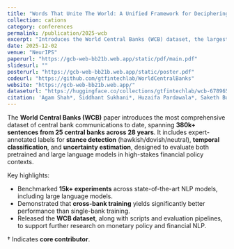 ```yaml
---
title: "Words That Unite The World: A Unified Framework for Deciphering Central Bank Communications Globally"
collection: cations
category: conferences
permalink: /publication/2025-wcb
excerpt: "Introduces the World Central Banks (WCB) dataset, the largest multilingual corpus of monetary policy communications, with expert-annotated stance, temporal, and uncertainty labels. Benchmarks show cross-bank training improves classification and interpretability."
date: 2025-12-02
venue: "NeurIPS"
paperurl: "https://gcb-web-bb21b.web.app/static/pdf/main.pdf"
slidesurl: ""
posterurl: "https://gcb-web-bb21b.web.app/static/poster.pdf"
codeurl: "https://github.com/gtfintechlab/WorldCentralBanks"
website: "https://gcb-web-bb21b.web.app/"
dataseturl: "https://huggingface.co/collections/gtfintechlab/wcb-678965e38178c63158b45fdf"
citation: 'Agam Shah*, Siddhant Sukhani*, Huzaifa Pardawala*, Saketh Budideti†, Riya Bhadani†, Rudra Gopal†, Siddhartha Somani†, Michael Galarnyk†, Soungmin Lee†. (2025). "Words That Unite The World: A Unified Framework for Deciphering Central Bank Communications Globally." <i>NeurIPS 2025</i>.'
---
```


The **World Central Banks (WCB)** paper introduces the most comprehensive dataset of central bank communications to date, spanning **380k+ sentences from 25 central banks across 28 years**.
It includes expert-annotated labels for **stance detection** (hawkish/dovish/neutral), **temporal classification**, and **uncertainty estimation**, designed to evaluate both pretrained and large language models in high-stakes financial policy contexts.

Key highlights:

- Benchmarked **15k+ experiments** across state-of-the-art NLP models, including large language models.
- Demonstrated that **cross-bank training** yields significantly better performance than single-bank training.
- Released the **WCB dataset**, along with scripts and evaluation pipelines, to support further research on monetary policy and financial NLP.

† Indicates **core contributor**.
